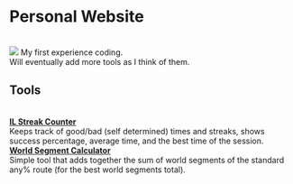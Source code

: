 <h1>Personal Website</h1><br>
<a href="https://zeldocto.github.io"></a>
<img src="{https://img.shields.io/badge/HTML5-E34F26?style=for-the-badge&logo=html5&logoColor=white}" />
My first experience coding.<br>
Will eventually add more tools as I think of them.<br>  

<h2>Tools</h2><br>  
<a href="https://zeldocto.github.io/iltool/"><b>IL Streak Counter</b></a><br>
Keeps track of good/bad (self determined) times and streaks, shows success percentage, average time, and the best time of the session.<br>  
<a href="https://zeldocto.github.io/worldcalc/"><b>World Segment Calculator</b></a><br>
Simple tool that adds together the sum of world segments of the standard any% route (for the best world segments total).  
